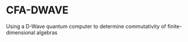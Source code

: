 # CFA-DWAVE
Using a D-Wave quantum computer to determine commutativity of finite-dimensional algebras
